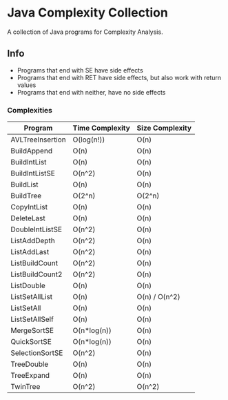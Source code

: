 # Java Complexity Collection

A collection of Java programs for Complexity Analysis.

## Info

* Programs that end with SE have side effects
* Programs that end with RET have side effects, but also work with return values
* Programs that end with neither, have no side effects

### Complexities

| Program          | Time Complexity | Size Complexity |
| -----------------|-----------------|-----------------|
| AVLTreeInsertion | O(log(n!))      | O(n)            |
| BuildAppend      | O(n)            | O(n)            |
| BuildIntList     | O(n)            | O(n)            |
| BuildIntListSE   | O(n^2)          | O(n)            |
| BuildList        | O(n)            | O(n)            |
| BuildTree        | O(2^n)          | O(2^n)          |
| CopyIntList      | O(n)            | O(n)            |
| DeleteLast       | O(n)            | O(n)            |
| DoubleIntListSE  | O(n^2)          | O(n)            |
| ListAddDepth     | O(n^2)          | O(n)            |
| ListAddLast      | O(n^2)          | O(n)            |
| ListBuildCount   | O(n^2)          | O(n)            |
| ListBuildCount2  | O(n^2)          | O(n)            |
| ListDouble       | O(n)            | O(n)            |
| ListSetAllList   | O(n)            | O(n) / O(n^2)   |
| ListSetAll       | O(n)            | O(n)            |
| ListSetAllSelf   | O(n)            | O(n)            |
| MergeSortSE      | O(n*log(n))     | O(n)            |
| QuickSortSE      | O(n*log(n))     | O(n)            |
| SelectionSortSE  | O(n^2)          | O(n)            |
| TreeDouble       | O(n)            | O(n)            |
| TreeExpand       | O(n)            | O(n)            |
| TwinTree         | O(n^2)          | O(n^2)          |
